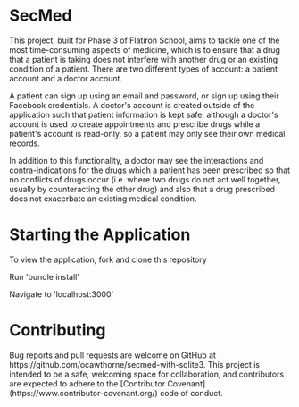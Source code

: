 # SecMed
<p>This project, built for Phase 3 of Flatiron School, aims to tackle one of the most time-consuming aspects of medicine, which is to ensure that a drug that a patient is taking does not interfere with another drug or an existing condition of a patient. There are two different types of account: a patient account and a doctor account.</p>
<p>A patient can sign up using an email and password, or sign up using their Facebook credentials. A doctor's account is created outside of the application such that patient information is kept safe, although a doctor's account is used to create appointments and prescribe drugs while a patient's account is read-only, so a patient may only see their own medical records.</p>
<p>In addition to this functionality, a doctor may see the interactions and contra-indications for the drugs which a patient has been prescribed so that no conflicts of drugs occur (i.e. where two drugs do not act well together, usually by counteracting the other drug) and also that a drug prescribed does not exacerbate an existing medical condition.</p>


# Starting the Application
<p>To view the application, fork and clone this repository</p>
<p>Run 'bundle install'</p>
<p>Navigate to 'localhost:3000'</p>


# Contributing 
<p>Bug reports and pull requests are welcome on GitHub at https://github.com/ocawthorne/secmed-with-sqlite3. This project is intended to be a safe, welcoming space for collaboration, and contributors are expected to adhere to the [Contributor Covenant](https://www.contributor-covenant.org/) code of conduct.</p>
